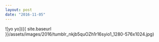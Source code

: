 ```yaml
---
layout: post
date: "2016-11-05"
---
```


![yo yo]({{ site.baseurl }}/assets/images/2016/tumblr_nkjb5quOZh1r16syio1_1280-576x1024.jpg)
